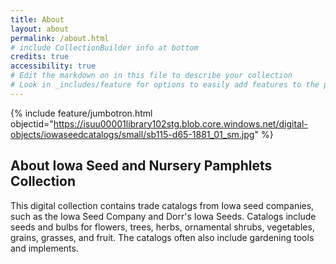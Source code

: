 ```yaml
---
title: About
layout: about
permalink: /about.html
# include CollectionBuilder info at bottom
credits: true
accessibility: true
# Edit the markdown on in this file to describe your collection
# Look in _includes/feature for options to easily add features to the page
---
```


{% include feature/jumbotron.html objectid="https://isuu00001library102stg.blob.core.windows.net/digital-objects/iowaseedcatalogs/small/sb115-d65-1881_01_sm.jpg" %} 

## About Iowa Seed and Nursery Pamphlets Collection

This digital collection contains trade catalogs from Iowa seed companies, such as the Iowa Seed Company and Dorr's Iowa Seeds. Catalogs include seeds and bulbs for flowers, trees, herbs, ornamental shrubs, vegetables, grains, grasses, and fruit. The catalogs often also include gardening tools and implements.

